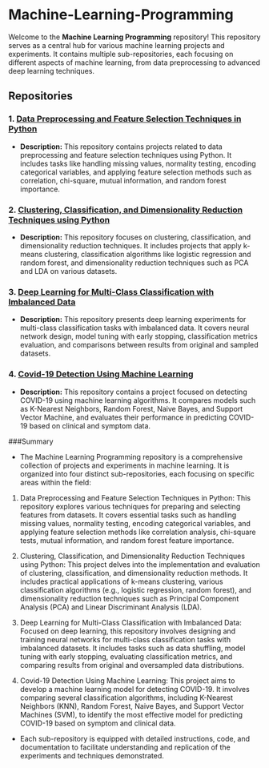# Machine-Learning-Programming

Welcome to the **Machine Learning Programming** repository! This repository serves as a central hub for various machine learning projects and experiments. It contains multiple sub-repositories, each focusing on different aspects of machine learning, from data preprocessing to advanced deep learning techniques.

## Repositories

### 1. [Data Preprocessing and Feature Selection Techniques in Python](link-to-repo1)
- **Description:** This repository contains projects related to data preprocessing and feature selection techniques using Python. It includes tasks like handling missing values, normality testing, encoding categorical variables, and applying feature selection methods such as correlation, chi-square, mutual information, and random forest importance.

### 2. [Clustering, Classification, and Dimensionality Reduction Techniques using Python](link-to-repo2)
- **Description:** This repository focuses on clustering, classification, and dimensionality reduction techniques. It includes projects that apply k-means clustering, classification algorithms like logistic regression and random forest, and dimensionality reduction techniques such as PCA and LDA on various datasets.

### 3. [Deep Learning for Multi-Class Classification with Imbalanced Data](link-to-repo3)
- **Description:** This repository presents deep learning experiments for multi-class classification tasks with imbalanced data. It covers neural network design, model tuning with early stopping, classification metrics evaluation, and comparisons between results from original and sampled datasets.

### 4. [Covid-19 Detection Using Machine Learning](link-to-repo4)
- **Description:** This repository contains a project focused on detecting COVID-19 using machine learning algorithms. It compares models such as K-Nearest Neighbors, Random Forest, Naive Bayes, and Support Vector Machine, and evaluates their performance in predicting COVID-19 based on clinical and symptom data.


###Summary

- The Machine Learning Programming repository is a comprehensive collection of projects and experiments in machine learning. It is organized into four distinct sub-repositories, each focusing on specific areas within the field:

1. Data Preprocessing and Feature Selection Techniques in Python: This repository explores various techniques for preparing and selecting features from datasets. It covers essential tasks such as handling missing values, normality testing, encoding categorical variables, and applying feature selection methods like correlation analysis, chi-square tests, mutual information, and random forest feature importance.

2. Clustering, Classification, and Dimensionality Reduction Techniques using Python: This project delves into the implementation and evaluation of clustering, classification, and dimensionality reduction methods. It includes practical applications of k-means clustering, various classification algorithms (e.g., logistic regression, random forest), and dimensionality reduction techniques such as Principal Component Analysis (PCA) and Linear Discriminant Analysis (LDA).

3. Deep Learning for Multi-Class Classification with Imbalanced Data: Focused on deep learning, this repository involves designing and training neural networks for multi-class classification tasks with imbalanced datasets. It includes tasks such as data shuffling, model tuning with early stopping, evaluating classification metrics, and comparing results from original and oversampled data distributions.

4. Covid-19 Detection Using Machine Learning: This project aims to develop a machine learning model for detecting COVID-19. It involves comparing several classification algorithms, including K-Nearest Neighbors (KNN), Random Forest, Naive Bayes, and Support Vector Machines (SVM), to identify the most effective model for predicting COVID-19 based on symptom and clinical data.

- Each sub-repository is equipped with detailed instructions, code, and documentation to facilitate understanding and replication of the experiments and techniques demonstrated.
